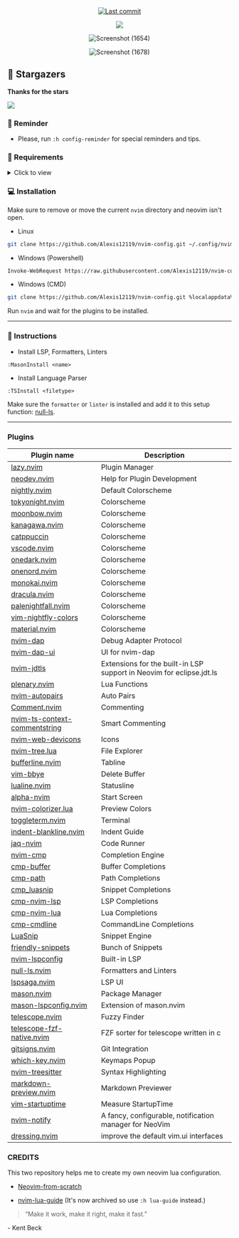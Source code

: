 <div align="center">

<a href="">
      <img alt="Last commit" src="https://img.shields.io/github/last-commit/Alexis12119/nvim-config?style=for-the-badge&logo=git&color=000F10&logoColor=dark orange&labelColor=302D41"/>
    </a>
    
[![](https://img.shields.io/badge/Neovim-0.8+-blueviolet.svg?style=for-the-badge&color=000F10&logo=Neovim&logoColor=green&labelColor=302D41)](https://github.com/neovim/neovim)

![Screenshot (1654)](https://user-images.githubusercontent.com/74944536/218429815-46bf5149-4c58-451e-b5dc-2ff8f96f8ef9.png)

![Screenshot (1678)](https://user-images.githubusercontent.com/74944536/219815906-73fa670d-03e5-4935-96bd-727ce7507502.png)

</div>

## 🌟 Stargazers

**Thanks for the stars**

[![](https://reporoster.com/stars/dark/notext/Alexis12119/nvim-config)](https://github.com/Alexis12119/nvim-config/stargazers)

### 🔔 Reminder

- Please, run `:h config-reminder` for special reminders and tips.

### 📄 Requirements

<details><summary>Click to view</summary>

#### Git (Optional)

- [lazygit](https://github.com/jesseduffield/lazygit)

#### Telescope

- [fd](https://github.com/sharkdp/fd)
- [bat](https://github.com/sharkdp/bat)
- [ripgrep](https://github.com/BurntSushi/ripgrep)
- [make](https://www.gnu.org/software/make/)

#### Nerd Font (For Icons)

- [JetBrainsMono](https://github.com/ryanoasis/nerd-fonts/tree/master/patched-fonts/JetBrainsMono)
- [Hack](https://github.com/ryanoasis/nerd-fonts/tree/master/patched-fonts/Hack)
- [Other Fonts](https://www.nerdfonts.com/font-downloads)

#### Neovim

- [Neovim 0.8+](https://github.com/neovim/neovim/releases)

**NOTE:** I'm using [scoop](https://scoop.sh/#/) to install them.

</details>

### 💻 Installation

Make sure to remove or move the current `nvim` directory and neovim isn't open.

- Linux

```sh
git clone https://github.com/Alexis12119/nvim-config.git ~/.config/nvim
```

- Windows (Powershell)

```sh
Invoke-WebRequest https://raw.githubusercontent.com/Alexis12119/nvim-config/master/installer/install.ps1 -UseBasicParsing | Invoke-Expression
```

- Windows (CMD)

```sh
git clone https://github.com/Alexis12119/nvim-config.git %localappdata%\nvim
```

Run `nvim` and wait for the plugins to be installed.

---

### 📖 Instructions

- Install LSP, Formatters, Linters

```
:MasonInstall <name>
```

- Install Language Parser

```
:TSInstall <filetype>
```

Make sure the `formatter` or `linter` is installed and add it to this setup function: [null-ls](https://github.com/Alexis12119/nvim-config/blob/master/lua/user/plugins/lsp/null-ls.lua).

---

### Plugins

| Plugin name                                                                                     | Description                                                          |
| ----------------------------------------------------------------------------------------------- | -------------------------------------------------------------------- |
| [lazy.nvim](https://github.com/folke/lazy.nvim)                                                 | Plugin Manager                                                       |
| [neodev.nvim](https://github.com/folke/neodev.nvim)                                             | Help for Plugin Development                                          |
| [nightly.nvim](https://github.com/Alexis12119/nightly.nvim)                                     | Default Colorscheme                                                  |
| [tokyonight.nvim](https://github.com/folke/tokyonight.nvim)                                     | Colorscheme                                                          |
| [moonbow.nvim](https://github.com/arturgoms/moonbow.nvim)                                       | Colorscheme                                                          |
| [kanagawa.nvim](https://github.com/rebelot/kanagawa.nvim)                                       | Colorscheme                                                          |
| [catppuccin](https://github.com/catppuccin/nvim)                                                | Colorscheme                                                          |
| [vscode.nvim](https://github.com/Mofiqul/vscode.nvim)                                           | Colorscheme                                                          |
| [onedark.nvim](https://github.com/navarasu/onedark.nvim)                                        | Colorscheme                                                          |
| [onenord.nvim](https://github.com/rmehri01/onenord.nvim)                                        | Colorscheme                                                          |
| [monokai.nvim](https://github.com/tanvirtin/monokai.nvim)                                       | Colorscheme                                                          |
| [dracula.nvim](https://github.com/Mofiqul/dracula.nvim)                                         | Colorscheme                                                          |
| [palenightfall.nvim](https://github.com/JoosepAlviste/palenightfall.nvim)                       | Colorscheme                                                          |
| [vim-nightfly-colors](https://github.com/bluz71/vim-nightfly-colors)                            | Colorscheme                                                          |
| [material.nvim](https://github.com/marko-cerovac/material.nvim)                                 | Colorscheme                                                          |
| [nvim-dap](https://github.com/mfussenegger/nvim-dap)                                            | Debug Adapter Protocol                                               |
| [nvim-dap-ui](https://github.com/rcarriga/nvim-dap-ui)                                          | UI for nvim-dap                                                      |
| [nvim-jdtls](https://github.com/mfussenegger/nvim-jdtls)                                        | Extensions for the built-in LSP support in Neovim for eclipse.jdt.ls |
| [plenary.nvim](https://github.com/nvim-lua/plenary.nvim)                                        | Lua Functions                                                        |
| [nvim-autopairs](https://github.com/windwp/nvim-autopairs)                                      | Auto Pairs                                                           |
| [Comment.nvim](https://github.com/numToStr/Comment.nvim)                                        | Commenting                                                           |
| [nvim-ts-context-commentstring](https://github.com/JoosepAlviste/nvim-ts-context-commentstring) | Smart Commenting                                                     |
| [nvim-web-devicons](https://github.com/nvim-tree/nvim-web-devicons)                             | Icons                                                                |
| [nvim-tree.lua](https://github.com/nvim-tree/nvim-tree.lua)                                     | File Explorer                                                        |
| [bufferline.nvim](https://github.com/akinsho/bufferline.nvim)                                   | Tabline                                                              |
| [vim-bbye](https://github.com/moll/vim-bbye)                                                    | Delete Buffer                                                        |
| [lualine.nvim](https://github.com/nvim-lualine/lualine.nvim)                                    | Statusline                                                           |
| [alpha-nvim](https://github.com/goolord/alpha-nvim)                                             | Start Screen                                                         |
| [nvim-colorizer.lua](https://github.com/norcalli/nvim-colorizer.lua)                            | Preview Colors                                                       |
| [toggleterm.nvim](https://github.com/akinsho/toggleterm.nvim)                                   | Terminal                                                             |
| [indent-blankline.nvim](https://github.com/lukas-reineke/indent-blankline.nvim)                 | Indent Guide                                                         |
| [jaq-nvim](https://github.com/is0n/jaq-nvim)                                                    | Code Runner                                                          |
| [nvim-cmp](https://github.com/hrsh7th/nvim-cmp)                                                 | Completion Engine                                                    |
| [cmp-buffer](https://github.com/hrsh7th/cmp-buffer)                                             | Buffer Completions                                                   |
| [cmp-path](https://github.com/hrsh7th/cmp-path)                                                 | Path Completions                                                     |
| [cmp_luasnip](https://github.com/saadparwaiz1/cmp_luasnip)                                      | Snippet Completions                                                  |
| [cmp-nvim-lsp](https://github.com/hrsh7th/cmp-nvim-lsp)                                         | LSP Completions                                                      |
| [cmp-nvim-lua](https://github.com/hrsh7th/cmp-nvim-lua)                                         | Lua Completions                                                      |
| [cmp-cmdline](https://github.com/hrsh7th/cmp-cmdline)                                           | CommandLine Completions                                              |
| [LuaSnip](https://github.com/L3MON4D3/LuaSnip)                                                  | Snippet Engine                                                       |
| [friendly-snippets](https://github.com/rafamadriz/friendly-snippets)                            | Bunch of Snippets                                                    |
| [nvim-lspconfig](https://github.com/neovim/nvim-lspconfig)                                      | Built-in LSP                                                         |
| [null-ls.nvim](https://github.com/jose-elias-alvarez/null-ls.nvim)                              | Formatters and Linters                                               |
| [lspsaga.nvim](https://github.com/glepnir/lspsaga.nvim)                                         | LSP UI                                                               |
| [mason.nvim](https://github.com/williamboman/mason.nvim)                                        | Package Manager                                                      |
| [mason-lspconfig.nvim](https://github.com/williamboman/mason-lspconfig.nvim)                    | Extension of mason.nvim                                              |
| [telescope.nvim](https://github.com/nvim-telescope/telescope.nvim)                              | Fuzzy Finder                                                         |
| [telescope-fzf-native.nvim](https://github.com/nvim-telescope/telescope-fzf-native.nvim)        | FZF sorter for telescope written in c                                |
| [gitsigns.nvim](https://github.com/lewis6991/gitsigns.nvim)                                     | Git Integration                                                      |
| [which-key.nvim](https://github.com/folke/which-key.nvim)                                       | Keymaps Popup                                                        |
| [nvim-treesitter](https://github.com/nvim-treesitter/nvim-treesitter)                           | Syntax Highlighting                                                  |
| [markdown-preview.nvim](https://github.com/iamcco/markdown-preview.nvim)                        | Markdown Previewer                                                   |
| [vim-startuptime](https://github.com/dstein64/vim-startuptime)                                  | Measure StartupTime                                                  |
| [nvim-notify](https://github.com/rcarriga/nvim-notify)                                          | A fancy, configurable, notification manager for NeoVim               |
| [dressing.nvim](https://github.com/stevearc/dressing.nvim)                                      | improve the default vim.ui interfaces                                |

### CREDITS

This two repository helps me to create my own neovim lua configuration.

- [Neovim-from-scratch](https://github.com/LunarVim/Neovim-from-scratch)

- [nvim-lua-guide](https://github.com/nanotee/nvim-lua-guide) (It's now archived so use `:h lua-guide` instead.)

> “Make it work, make it right, make it fast.”

\- Kent Beck
